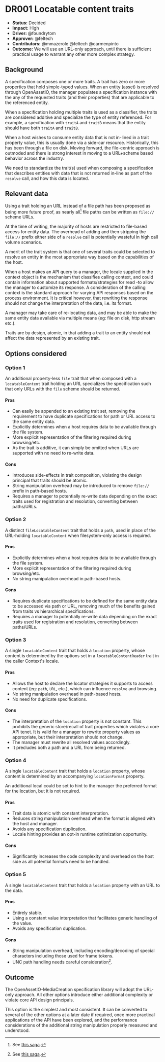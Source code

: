 # DR001 Locatable content traits

-   **Status:** Decided
-   **Impact:** High
-   **Driver:** @foundrytom
-   **Approver:** @feltech
-   **Contributors:** @mmazerole @feltech @carmenpinto
-   **Outcome:** We will use an URL-only approach, until there is
    sufficient practical usage to warrant any other more complex
    strategy.

## Background

A specification composes one or more traits. A trait has zero or more
properties that hold simple-typed values. When an entity (asset) is
resolved through OpenAssetIO, the manager populates a specification
instance with the any of the requested traits (and their properties)
that are applicable to the referenced entity.

When a specification holding multiple traits is used as a classifier,
the traits are considered additive and specialize the type of entity
referenced. For example, a specification with `traitA` and `traitB`
means that the entity should have both `traitA` and `traitB`.

When a host wishes to consume entity data that is not in-lined in a
trait property value, this is usually done via a side-car resource.
Historically, this has been through a file on disk. Moving forward, the
file-centric approach is outmoded and there is strong interest in moving
to a URL+scheme based behavior across the industry.

We need to standardize the trait(s) used when composing a specification
that describes entities with data that is not returned in-line as part
of the `resolve` call, and how this data is located.

## Relevant data

Using a trait holding an URL instead of a file path has been proposed as
being more future proof, as nearly all[^1] file paths can be written as
`file://` scheme URLs.

At the time of writing, the majority of hosts are restricted to
file-based access for entity data. The overhead of adding and then
stripping the `file://` prefix either side of a `resolve` call is
potentially wasteful in high call volume scenarios.

A merit of the trait system is that one of several traits could be
selected to resolve an entity in the most appropriate way based on the
capabilities of the host.

When a host makes an API query to a manager, the locale supplied in the
context object is the mechanism that classifies calling context, and
could contain information about supported formats/strategies for read
-to allow the manager to customize its response. A consideration of the
calling context is the standard approach for varying API responses based
on the process environment. It is critical however, that rewriting the
response should not change the interpretation of the data, i.e. its
format.

A manager may take care of re-locating data, and may be able to make the
same entity data available via multiple means (eg: file on disk, http
stream etc.).

Traits are by design, atomic, in that adding a trait to an entity should
not affect the data represented by an existing trait.

## Options considered

### Option 1

An additional property-less `file` trait that when composed with a
`locatableContent` trait holding an URL specializes the specification
such that only URLs with the `file` scheme should be returned.

#### Pros

-   Can easily be appended to an existing trait set, removing the
    requirement to have duplicate specifications for path or URL access
    to the same entity data.
-   Explicitly determines when a host requires data to be available
    through the file system.
-   More explicit representation of the filtering required during
    browsing/etc.
-   As the trait is additive, it can simply be omitted when URLs are
    supported with no need to re-write data.

#### Cons

-   Introduces side-effects in trait composition, violating the design
    principal that traits should be atomic.
-   String manipulation overhead may be introduced to remove `file://`
    prefix in path-based hosts.
-   Requires a manager to potentially re-write data depending on the
    exact traits used for registration and resolution, converting
    between paths/URLs.

### Option 2

A distinct `fileLocatableContent` trait that holds a `path`, used in
place of the URL-holding `locatableContent` when filesystem-only access
is required.

#### Pros

-   Explicitly determines when a host requires data to be available
    through the file system.
-   More explicit representation of the filtering required during
    browsing/etc.
-   No string manipulation overhead in path-based hosts.

#### Cons

-   Requires duplicate specifications to be defined for the same entity
    data to be accessed via path or URL, removing much of the benefits
    gained from traits vs hierarchical specifications.
-   Requires a manager to potentially re-write data depending on the
    exact traits used for registration and resolution, converting
    between paths/URLs.

### Option 3

A single `locatableContent` trait that holds a `location` property,
whose content is determined by the options set in a
`locatableContentReader` trait in the caller Context's locale.

#### Pros

-   Allows the host to declare the locator strategies it supports to
    access content (eg: `path`, `URL`, etc.), which can influence
    `resolve` and browsing.
-   No string manipulation overhead in path-based hosts.
-   No need for duplicate specifications.

#### Cons

-   The interpretation of the `location` property is not constant.
    This prohibits the generic store/recall of trait properties which
    violates a core API tenet. It is valid for a manager to rewrite
    property values as appropriate, but their interpretation should
    not change.
-   The manager must rewrite all resolved values accordingly.
-   It precludes both a path and a URL from being returned.

### Option 4

A single `locatableContent` trait that holds a `location` property,
whose content is determined by an accompanying `locationFormat`
property.

An additional local could be set to hint to the manager the preferred
format for the location, but it is not required.

#### Pros

-   Trait data is atomic with constant interpretation.
-   Reduces string manipulation overhead when the format is aligned
    with the host and manager.
-   Avoids any specification duplication.
-   Locale hinting provides an opt-in runtime optimization
    opportunity.

#### Cons

-   Significantly increases the code complexity and overhead on the
    host side as all potential formats need to be handled.

### Option 5

A single `locatableContent` trait that holds a `location` property with
an URL to the data.

#### Pros

-   Entirely stable.
-   Using a constant value interpretation that facilitates generic
    handling of the value.
-   Avoids any specification duplication.

#### Cons

-   String manipulation overhead, including encoding/decoding of
    special characters including those used for frame tokens.
-   UNC path handling needs careful consideration[^1].

## Outcome

The OpenAssetIO-MediaCreation specification library will adopt the
URL-only approach. All other options introduce either additional
complexity or violate core API design principals.

This option is the simplest and most consistent. It can be converted to
several of the other options at a later date if required, once more
practical applications of the API have been explored, and the
performance considerations of the additional string manipulation
properly measured and understood.

[^1]: See [this saga](https://bugzilla.mozilla.org/show_bug.cgi?id=66194).
